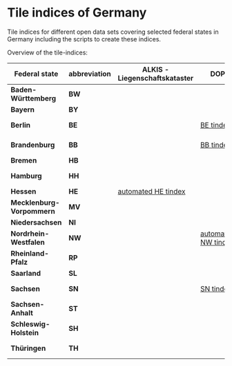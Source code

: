 # Tile indices of Germany

Tile indices for different open data sets covering selected federal states in Germany including the scripts to create these indices.

Overview of the tile-indices:

| Federal state | abbreviation        | ALKIS - Liegenschaftskataster | DOP | DSM | DTM | nDSM |
|---------------|---------------------|-------------------------------|-----|-----|-----|------|
| **Baden-Württemberg** | **BW**      |                               |     |     |     |      |
| **Bayern**    | **BY**              |                               |     |     |     |      |
| **Berlin**    | **BE**              |                               | [BE tindex](https://github.com/mundialis/tile-indices/blob/main/DOP/BE_BB/DOP20_tileindex_BE_BB.gpkg.gz) | [BE tindex](https://github.com/mundialis/tile-indices/blob/main/DSM/BE/be_dom_tindex_proj.gpkg.gz) | [BE tindex](https://github.com/mundialis/tile-indices/blob/main/DTM/BE/be_dgm_tindex_proj.gpkg.gz) |      |
| **Brandenburg** | **BB**            |                               | [BB tindex](https://github.com/mundialis/tile-indices/blob/main/DOP/BE_BB/DOP20_tileindex_BE_BB.gpkg.gz) | [BB tindex](https://github.com/mundialis/tile-indices/blob/main/DSM/BB/BB_tileindex_dom_proj.gpkg.gz) | [BB tindex](https://github.com/mundialis/tile-indices/blob/main/DTM/BB/BB_tileindex_dgm_proj.gpkg.gz) |      |
| **Bremen**    | **HB**              |                               |     |     |     |      |
| **Hamburg**   | **HH**              |                               |     | [HH tindex](https://github.com/mundialis/tile-indices/blob/main/DSM/HH/HH_DOM_tileindex.gpkg.gz) |     |      |
| **Hessen**    | **HE**              | [automated HE tindex](https://github.com/mundialis/tile-indices/blob/main/ALKIS/Liegenschaftskataster/HE/HE_ALKIS_LK_tindex.gpkg.gz) |     |     |     |      |
| **Mecklenburg-Vorpommern** | **MV** |                               |     |     |     |      |
| **Niedersachsen** | **NI**          |                               |     |     |     |      |
| **Nordrhein-Westfalen** | **NW**    |                               | [automated NW tindex](https://github.com/mundialis/tile-indices/blob/main/DOP/NW/openNRW_DOP10_tileindex.gpkg.gz) |     |     | [automated NW tindex](https://github.com/mundialis/tile-indices/blob/main/nDSM/NW/nrw_ndom_tindex_proj.gpkg.gz) |
| **Rheinland-Pfalz** | **RP**        |                               |     |     |     |      |
| **Saarland**  | **SL**              |                               |     |     |     |      |
| **Sachsen**   | **SN**              |                               | [SN tindex](https://github.com/mundialis/tile-indices/blob/main/DOP/SN/DOP20_tileindex_SN.gpkg.gz) | [SN tindex](https://github.com/mundialis/tile-indices/blob/main/DSM/SN/SN_DOM_tileindex_proj.gpkg.gz) | [SN tindex](https://github.com/mundialis/tile-indices/blob/main/DTM/SN/SN_DGM_tileindex_proj.gpkg.gz) |      |
| **Sachsen-Anhalt** | **ST**         |                               |     |     |     |      |
| **Schleswig-Holstein** | **SH**     |                               |     |  |     |      |
| **Thüringen** | **TH**              |                               |     | [TH tindex](https://github.com/mundialis/tile-indices/blob/main/DSM/TH/TH_DOM_tileindex_proj.gpkg.gz) | [TH tindex](https://github.com/mundialis/tile-indices/blob/main/DTM/TH/TH_DGM_tileindex_proj.gpkg.gz) |      |

